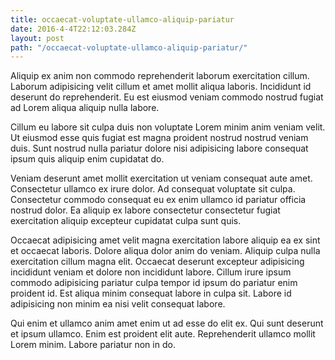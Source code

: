 ```yaml
---
title: occaecat-voluptate-ullamco-aliquip-pariatur
date: 2016-4-4T22:12:03.284Z
layout: post
path: "/occaecat-voluptate-ullamco-aliquip-pariatur/"
---
```


Aliquip ex anim non commodo reprehenderit laborum exercitation cillum. Laborum adipisicing velit cillum et amet mollit aliqua laboris. Incididunt id deserunt do reprehenderit. Eu est eiusmod veniam commodo nostrud fugiat ad Lorem aliqua aliquip nulla labore.

Cillum eu labore sit culpa duis non voluptate Lorem minim anim veniam velit. Ut eiusmod esse quis fugiat est magna proident nostrud nostrud veniam duis. Sunt nostrud nulla pariatur dolore nisi adipisicing labore consequat ipsum quis aliquip enim cupidatat do.

Veniam deserunt amet mollit exercitation ut veniam consequat aute amet. Consectetur ullamco ex irure dolor. Ad consequat voluptate sit culpa. Consectetur commodo consequat eu ex enim ullamco id pariatur officia nostrud dolor. Ea aliquip ex labore consectetur consectetur fugiat exercitation aliquip excepteur cupidatat culpa sunt quis.

Occaecat adipisicing amet velit magna exercitation labore aliquip ea ex sint et occaecat laboris. Dolore aliqua dolor anim do veniam. Aliquip culpa nulla exercitation cillum magna elit. Occaecat deserunt excepteur adipisicing incididunt veniam et dolore non incididunt labore. Cillum irure ipsum commodo adipisicing pariatur culpa tempor id ipsum do pariatur enim proident id. Est aliqua minim consequat labore in culpa sit. Labore id adipisicing non minim ea nisi velit consequat labore.

Qui enim et ullamco anim amet enim ut ad esse do elit ex. Qui sunt deserunt et ipsum ullamco. Enim est proident elit aute. Reprehenderit ullamco mollit Lorem minim. Labore pariatur non in do.